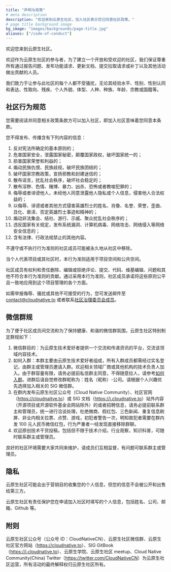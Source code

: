 ```yaml
---
title: "声明与政策"
# meta description
description: "欢迎来到云原生社区，加入社区表示您已同意社区政策。"
# page title background image
bg_image: "images/backgrounds/page-title.jpg"
aliases: ["/code-of-conduct"]
---
```


欢迎您来到云原生社区。

欢迎作为云原生社区的参与者，为了建立一个开放和受欢迎的社区，我们保证尊重所有通过报告问题、发布功能请求、更新文档、提交拉取请求或补丁以及其他活动做出贡献的人员。

我们致力于让参与此社区的每个人都不受骚扰，无论其经验水平、性别、性别认同和表达、性取向、残疾、个人外貌、体型、人种、种族、年龄、宗教或国籍等。

## 社区行为规范

您需要阅读并同意相关政策条款方可以加入社区，即加入社区意味着您同意本条款。

您不得发布、传播含有下列内容的信息：

1. 反对宪法所确定的基本原则的；
2. 危害国家安全，泄露国家秘密，颠覆国家政权，破坏国家统一的；
3. 损害国家荣誉和利益的；
4. 煽动民族仇恨、民族歧视，破坏民族团结的；
5. 破坏国家宗教政策，宣扬邪教和封建迷信的；
6. 散布谣言，扰乱社会秩序，破坏社会稳定的；
7. 散布淫秽、色情、赌博、暴力、凶杀、恐怖或者教唆犯罪的；
8. 侮辱或者诽谤他人，未经他人同意泄露他人隐私或个人信息，侵害他人合法权益的；
9. 以侮辱、诽谤或者其他方式侵害英雄烈士的姓名、肖像、名誉、荣誉，歪曲、丑化、亵渎、否定英雄烈士事迹和精神的；
10. 煽动非法集会、结社、游行、示威、聚众扰乱社会秩序的；
11. 违反国家有关规定，发布系统漏洞、计算机病毒、网络攻击、网络侵入等网络安全信息的；
12. 含有法律、行政法规禁止的其他内容。

不遵守或不执行行为准则的社区成员可能被永久地从社区中移除。

当个人代表项目或其社区时，本行为准则适用于项目空间和公共空间。

社区成员有权利和责任删除、编辑或拒绝评论、提交、代码、维基编辑、问题和其他不符合本行为准则的贡献。通过采用本行为准则，社区成员承诺将这些原则公平且一致地应用到这个项目管理的各个方面。

如需举报侮辱、骚扰或其他不可接受的行为，您可发送邮件至 [contact@cloudnative.to](mailto:contact@cloudnative.to) 或者联系[社区治理委员会成员](/team/)。

## 微信群规

为了便于社区成员间交流和为了保持健康、和谐的微信群氛围，云原生社区特别制定群规如下：

1. 微信群目的：为云原生技术爱好者提供一个交流和传递资讯的平台，交流该领域内容技术。
2. 如何入群：本群主要由云原生技术爱好者组成，所有入群成员都需经过实名登记，由群主或管理员邀请入群。欢迎相关领域厂商或其他机构的技术负责人加入。由于群容量有限，请务必提前私信群主同意，不得随意拉人，请参考[如何入群](/contact)。进群后请自觉修改群昵称为：姓名（昵称）-公司。请根据个人兴趣优先选择加入相关的 SIG 微信群。
3. 在群内发布云原生社区公众号（Cloud Native Community）、社区官网（<https://cloudnaitve.to>）或 SIG 文档（<https://i.cloudnative.to>）站外内容（开源项目或开源软件基金会网站除外）的或者招聘信息，请务必提前联系群主和管理员，统一进行洽谈处理，杜绝微商、假红包、三色新闻、重复信息刷屏、非业内相关拉票、点赞、游戏，初犯者警告一次，明知故犯者需要在群内发 100 元人民币微信红包，行为严重者一经发现直接移除群聊。
4. 欢迎原创技术干货投稿，包括但不限于技术介绍，行业观察，知识科普，可随时联系群主或管理员。

良好的社区环境需要大家共同来维护，请成员们互相监督，有问题可联系群主或管理员。

## 隐私

云原生社区可能会出于营销目的收集您的个人信息，但您的信息不会被公开和出售给第三方。

云原生社区有责任保护您在申请加入社区时填写的个人信息，包括姓名、公司、邮箱、Github 等。

## 附则

云原生社区公众号（公众号 ID：CloudNativeCN）、云原生社区微信群、云原生社区官方网站（<https://cloudnative.to>）、SIG GitBook（<https://i.cloudnative.to>）、云原生学院、云原生社区 meetup、Cloud Native Community(China) Twitter（<https://twitter.com/CloudNativeCN>）为云原生社区运营，所有活动的最终解释权归云原生社区所有。
